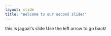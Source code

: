 ```yaml
---
layout: slide
title: "Welcome to our second slide!"
---
```

this is jagpal's slide
Use the left arrow to go back!


